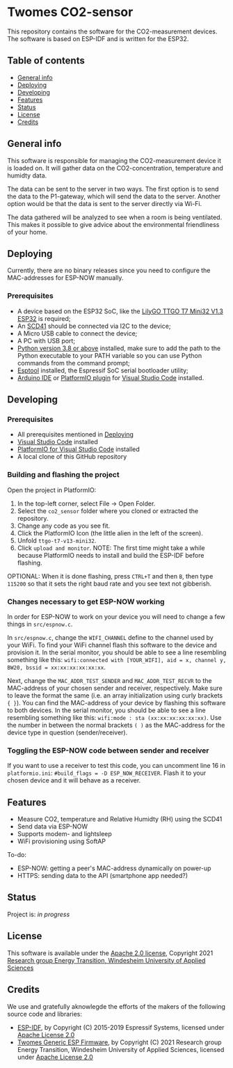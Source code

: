 # Twomes CO2-sensor
This repository contains the software for the CO2-measurement devices. The software is based on ESP-IDF and is written for the ESP32.

## Table of contents
* [General info](#general-info)
* [Deploying](#deploying)
* [Developing](#developing) 
* [Features](#features)
* [Status](#status)
* [License](#license)
* [Credits](#credits)

## General info
This software is responsible for managing the CO2-measurement device it is loaded on. It will gather data on the CO2-concentration, temperature and humidty data. 

The data can be sent to the server in two ways. The first option is to send the data to the P1-gateway, which will send the data to the server. Another option would be that the data is sent to the server directly via Wi-Fi. 

The data gathered will be analyzed to see when a room is being ventilated. This makes it possible to give advice about the environmental friendliness of your home.

## Deploying
Currently, there are no binary releases since you need to configure the MAC-addresses for ESP-NOW manually.

### Prerequisites
*   A device based on the ESP32 SoC, like the [LilyGO TTGO T7 Mini32 V1.3 ESP32](https://github.com/LilyGO/ESP32-MINI-32-V1.3) is required;
*   An [SCD41](https://www.sensirion.com/en/environmental-sensors/carbon-dioxide-sensors/carbon-dioxide-sensor-scd4x/) should be connected via I2C to the device;
*   A Micro USB cable to connect the device;
*   A PC with USB port;
*	[Python version 3.8 or above](https://docs.python.org/3/using/windows.html) installed, make sure to add the path to the Python executable to your PATH variable so you can use Python commands from the command prompt;
*	[Esptool](https://github.com/espressif/esptool) installed, the Espressif SoC serial bootloader utility;
*	[Arduino IDE](https://www.arduino.cc/en/software) or [PlatformIO plugin](https://platformio.org/install/ide?install=vscode) for [Visual Studio Code](https://code.visualstudio.com/download) installed.

## Developing

### Prerequisites
* All prerequisites mentioned in [Deploying](#deploying)
*	[Visual Studio Code](https://code.visualstudio.com/download) installed
*	[PlatformIO for Visual Studio Code](https://platformio.org/install/ide?install=vscode) installed
*	A local clone of this GitHub repository

### Building and flashing the project
Open the project in PlatformIO:
  1. In the top-left corner, select File -> Open Folder.
  2. Select the `co2_sensor` folder where you cloned or extracted the repository.
  3. Change any code as you see fit.
  4. Click the PlatformIO Icon (the little alien in the left of the screen).
  5. Unfold `ttgo-t7-v13-mini32`.
  6. Click `upload and monitor`. 
NOTE: The first time might take a while because PlatformIO needs to install and build the ESP-IDF before flashing.

OPTIONAL: When it is done flashing, press `CTRL+T` and then `B`, then type `115200` so that it sets the right baud rate and you see text not gibberish.

### Changes necessary to get ESP-NOW working
In order for ESP-NOW to work on your device you will need to change a few things in `src/espnow.c`. 

In `src/espnow.c`, change the `WIFI_CHANNEL` define to the channel used by your WiFi. To find your WiFi channel flash this software to the device and provision it. In the serial monitor, you should be able to see a line resembling something like this: `wifi:connected with [YOUR_WIFI], aid = x, channel y, BW20, bssid = xx:xx:xx:xx:xx:xx`.

Next, change the `MAC_ADDR_TEST_SENDER` and `MAC_ADDR_TEST_RECVR` to the MAC-address of your chosen sender and receiver, respectively. Make sure to leave the format the same (i.e. an array initialization using curly brackets `{ }`). You can find the MAC-address of your device by flashing this software to both devices. In the serial monitor, you should be able to see a line resembling something like this: `wifi:mode : sta (xx:xx:xx:xx:xx:xx)`. Use the number in between the normal brackets `( )` as the MAC-address for the device type in question (sender/receiver).

### Toggling the ESP-NOW code between sender and receiver
If you want to use a receiver to test this code, you can uncomment line 16 in `platformio.ini`: `#build_flags = -D ESP_NOW_RECEIVER`. Flash it to your chosen device and it will behave as a receiver.

## Features
*   Measure CO2, temperature and Relative Humidty (RH) using the SCD41
*   Send data via ESP-NOW
*   Supports modem- and lightsleep
*   WiFi provisioning using SoftAP

To-do:

*   ESP-NOW: getting a peer's MAC-address dynamically on power-up
*   HTTPS: sending data to the API (smartphone app needed?)

## Status
Project is: _in progress_

## License
This software is available under the [Apache 2.0 license](./LICENSE.md), Copyright 2021 [Research group Energy Transition, Windesheim University of Applied Sciences](https://windesheim.nl/energietransitie) 

## Credits
We use and gratefully aknowlegde the efforts of the makers of the following source code and libraries:

* [ESP-IDF](https://github.com/espressif/esp-idf), by Copyright (C) 2015-2019 Espressif Systems, licensed under [Apache License 2.0](https://github.com/espressif/esp-idf/blob/9d34a1cd42f6f63b3c699c3fe8ec7216dd56f36a/LICENSE)
* [Twomes Generic ESP Firmware](https://github.com/energietransitie/twomes-generic-esp-firmware), by Copyright (C) 2021 Research group Energy Transition, Windesheim University of Applied Sciences, licensed under [Apache License 2.0](https://github.com/energietransitie/twomes-generic-esp-firmware/blob/b17f346d78ac7dde6f2dff6b5e7639e98d55c348/LICENSE.md)
